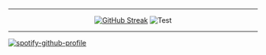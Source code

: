 <hr/>

<center>
  
[![GitHub Streak](https://streak-stats.demolab.com?user=remadisson&theme=dark&hide_border=true&mode=weekly&card_width=350&card_height=110)](https://git.io/streak-stats) ![Test](https://github-readme-stats.vercel.app/api/top-langs/?username=remadisson&theme=dark&hide_border=true&include_all_commits=true&count_private=true&layout=compact)

</center>

<hr/>

[![spotify-github-profile](https://spotify-github-profile.vercel.app/api/view?uid=moneyihave&cover_image=true&theme=natemoo-re&show_offline=true&background_color=121212&interchange=false&bar_color=a34fe8&bar_color_cover=false)](https://github.com/kittinan/spotify-github-profile)  
